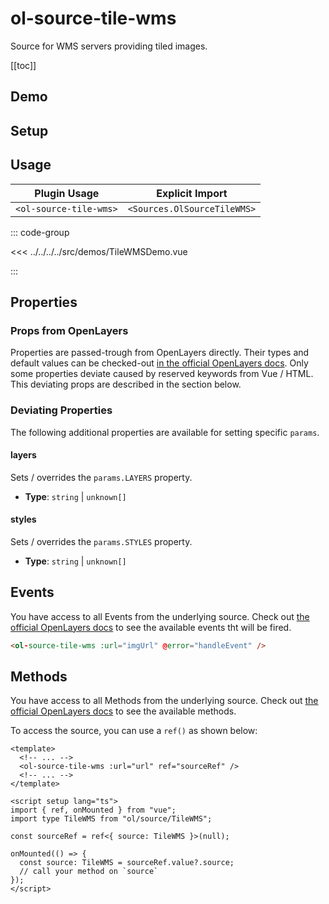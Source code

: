 # ol-source-tile-wms

Source for WMS servers providing tiled images.

[[toc]]

## Demo

<script setup>
import TileWMSDemo from "@demos/TileWMSDemo.vue"
</script>

<ClientOnly>
<TileWMSDemo />
</ClientOnly>

## Setup

<!--@include: ../../sources.plugin.md-->

## Usage

| Plugin Usage           |       Explicit Import       |
| ---------------------- | :-------------------------: |
| `<ol-source-tile-wms>` | `<Sources.OlSourceTileWMS>` |

::: code-group

<<< ../../../../src/demos/TileWMSDemo.vue

:::

## Properties

### Props from OpenLayers

Properties are passed-trough from OpenLayers directly.
Their types and default values can be checked-out [in the official OpenLayers docs](https://openlayers.org/en/latest/apidoc/module-ol_source_TileWMS-TileWMS.html).
Only some properties deviate caused by reserved keywords from Vue / HTML.
This deviating props are described in the section below.

### Deviating Properties

The following additional properties are available for setting specific `params`.

#### layers

Sets / overrides the `params.LAYERS` property.

- **Type**: `string` | `unknown[]`

#### styles

Sets / overrides the `params.STYLES` property.

- **Type**: `string` | `unknown[]`

## Events

You have access to all Events from the underlying source.
Check out [the official OpenLayers docs](https://openlayers.org/en/latest/apidoc/module-ol_source_TileWMS-TileWMS.html) to see the available events tht will be fired.

```html
<ol-source-tile-wms :url="imgUrl" @error="handleEvent" />
```

## Methods

You have access to all Methods from the underlying source.
Check out [the official OpenLayers docs](https://openlayers.org/en/latest/apidoc/module-ol_source_TileWMS-TileWMS.html) to see the available methods.

To access the source, you can use a `ref()` as shown below:

```vue
<template>
  <!-- ... -->
  <ol-source-tile-wms :url="url" ref="sourceRef" />
  <!-- ... -->
</template>

<script setup lang="ts">
import { ref, onMounted } from "vue";
import type TileWMS from "ol/source/TileWMS";

const sourceRef = ref<{ source: TileWMS }>(null);

onMounted(() => {
  const source: TileWMS = sourceRef.value?.source;
  // call your method on `source`
});
</script>
```
